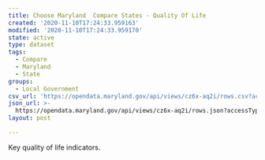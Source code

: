 ```yaml
---
title: Choose Maryland  Compare States - Quality Of Life
created: '2020-11-10T17:24:33.959163'
modified: '2020-11-10T17:24:33.959170'
state: active
type: dataset
tags:
  - Compare
  - Maryland
  - State
groups:
  - Local Government
csv_url: 'https://opendata.maryland.gov/api/views/cz6x-aq2i/rows.csv?accessType=DOWNLOAD'
json_url: >-
  https://opendata.maryland.gov/api/views/cz6x-aq2i/rows.json?accessType=DOWNLOAD
layout: post

---
```

Key quality of life indicators.
